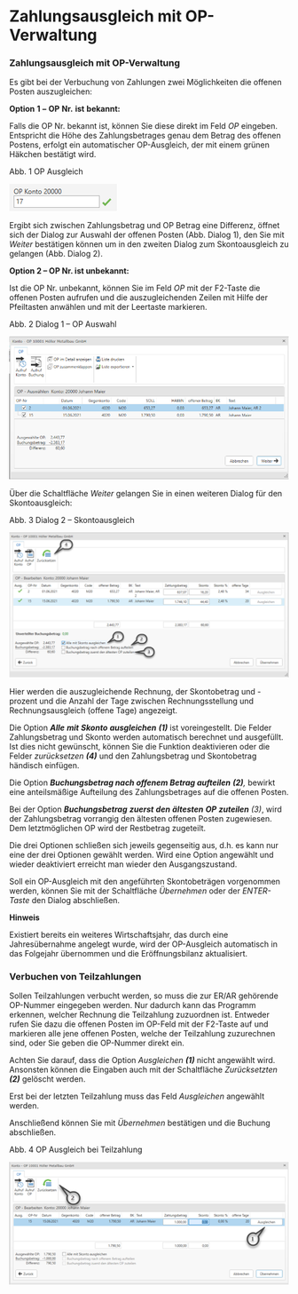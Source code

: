 # Zahlungsausgleich mit OP-Verwaltung

### Zahlungsausgleich mit OP-Verwaltung



Es gibt bei der Verbuchung von Zahlungen zwei Möglichkeiten die offenen Posten auszugleichen:


**Option** **1** **–** **OP** **Nr.** **ist** **bekannt:**

Falls die OP Nr. bekannt ist, können Sie diese direkt im Feld *OP* eingeben. Entspricht die Höhe des Zahlungsbetrages genau dem Betrag des offenen Postens, erfolgt ein automatischer OP-Ausgleich, der mit einem grünen Häkchen bestätigt wird.


Abb. 1 OP Ausgleich

![Image](<img/NeuesElement40.png>)


Ergibt sich zwischen Zahlungsbetrag und OP Betrag eine Differenz, öffnet sich der Dialog zur Auswahl der offenen Posten (Abb. Dialog 1), den Sie mit *Weiter* bestätigen können um in den zweiten Dialog zum Skontoausgleich zu gelangen (Abb. Dialog 2).


**Option 2 – OP Nr. ist unbekannt:**

Ist die OP Nr. unbekannt, können Sie im Feld *OP* mit der F2-Taste die offenen Posten aufrufen und die auszugleichenden Zeilen mit Hilfe der Pfeiltasten anwählen und mit der Leertaste markieren.

Abb. 2 Dialog 1 – OP Auswahl

![Image](<img/NeuesElement39.png>)


Über die Schaltfläche *Weiter* gelangen Sie in einen weiteren Dialog für den Skontoausgleich:


Abb. 3 Dialog 2 – Skontoausgleich

![Image](<img/NeuesElement38.png>)


Hier werden die auszugleichende Rechnung, der Skontobetrag und -prozent und die Anzahl der Tage zwischen Rechnungsstellung und Rechnungsausgleich (offene Tage) angezeigt.


Die Option ***Alle** **mit** **Skonto** **ausgleichen** **(1)*** ist voreingestellt. Die Felder Zahlungsbetrag und Skonto werden automatisch berechnet und ausgefüllt. Ist dies nicht gewünscht, können Sie die Funktion deaktivieren oder die Felder *zurücksetzen **(4)*** und den Zahlungsbetrag und Skontobetrag händisch einfügen.


Die Option ***Buchungsbetrag nach offenem Betrag aufteilen** **(2)**,* bewirkt eine anteilsmäßige Aufteilung des Zahlungsbetrages auf die offenen Posten.


Bei der Option ***Buchungsbetrag** **zuerst** **den** **ältesten** **OP** **zuteilen** **(3*)**, wird der Zahlungsbetrag vorrangig den ältesten offenen Posten zugewiesen. Dem letztmöglichen OP wird der Restbetrag zugeteilt.


Die drei Optionen schließen sich jeweils gegenseitig aus, d.h. es kann nur eine der drei Optionen gewählt werden. Wird eine Option angewählt und wieder deaktiviert erreicht man wieder den Ausgangszustand.

Soll ein OP-Ausgleich mit den angeführten Skontobeträgen vorgenommen werden, können Sie mit der Schaltfläche *Übernehmen* oder der *ENTER-Taste* den Dialog abschließen.



**Hinweis**

Existiert bereits ein weiteres Wirtschaftsjahr, das durch eine Jahresübernahme angelegt wurde, wird der OP-Ausgleich automatisch in das Folgejahr übernommen und die Eröffnungsbilanz aktualisiert.



### Verbuchen von Teilzahlungen


Sollen Teilzahlungen verbucht werden, so muss die zur ER/AR gehörende OP-Nummer eingegeben werden. Nur dadurch kann das Programm erkennen, welcher Rechnung die Teilzahlung zuzuordnen ist. Entweder rufen Sie dazu die offenen Posten im OP-Feld mit der F2-Taste auf und markieren alle jene offenen Posten, welche der Teilzahlung zuzurechnen sind, oder Sie geben die OP-Nummer direkt ein.

Achten Sie darauf, dass die Option *Ausgleichen **(1)*** nicht angewählt wird. Ansonsten können die Eingaben auch mit der Schaltfläche *Zurücksetzten* ***(2)*** gelöscht werden.


Erst bei der letzten Teilzahlung muss das Feld *Ausgleichen* angewählt werden.


Anschließend können Sie mit *Übernehmen* bestätigen und die Buchung abschließen.


Abb. 4 OP Ausgleich bei Teilzahlung

![Image](<img/NeuesElement37.png>)

